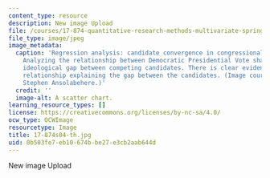 ```yaml
---
content_type: resource
description: New image Upload
file: /courses/17-874-quantitative-research-methods-multivariate-spring-2004/0b503fe7eb10674bbe27e3cb2aab644d_17-874s04-th.jpg
file_type: image/jpeg
image_metadata:
  caption: 'Regression analysis: candidate convergence in congressional elections.
    Analyzing the relationship between Democratic Presidential Vote share and the
    ideological gap between competing candidates. There is clear evidence of a non-linear
    relationship explaining the gap between the candidates. (Image courtesy of Prof.
    Stephen Ansolabehere.)'
  credit: ''
  image-alt: A scatter chart.
learning_resource_types: []
license: https://creativecommons.org/licenses/by-nc-sa/4.0/
ocw_type: OCWImage
resourcetype: Image
title: 17-874s04-th.jpg
uid: 0b503fe7-eb10-674b-be27-e3cb2aab644d
---
```

New image Upload